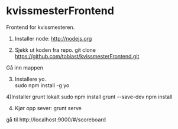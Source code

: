 kvissmesterFrontend
===================

Frontend for kvissmesteren. 

1) Installer node: 
http://nodejs.org

2) Sjekk ut koden fra repo. 
git clone https://github.com/tobiast/kvissmesterFrontend.git

Gå inn mappen 
 
3) Installere yo.  
sudo npm install -g yo

4)Installer grunt lokalt
sudo npm install grunt --save-dev 
npm install

4) Kjør opp sever: 
grunt serve

gå til http://localhost:9000/#/scoreboard 


